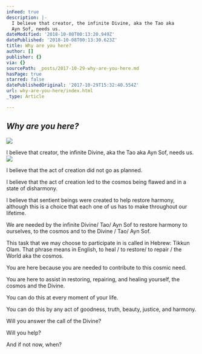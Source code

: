 ```yaml
---
inFeed: true
description: |-
  I believe that creator, the infinite Divine, aka the Tao aka
  Ayn Sof, needs us.
dateModified: '2018-10-08T00:13:20.949Z'
datePublished: '2018-10-08T00:13:30.623Z'
title: Why are you here?
author: []
publisher: {}
via: {}
sourcePath: _posts/2017-10-29-why-are-you-here.md
hasPage: true
starred: false
datePublishedOriginal: '2017-10-29T15:32:40.554Z'
url: why-are-you-here/index.html
_type: Article

---
```

## _Why are you here?_
![](https://the-grid-user-content.s3-us-west-2.amazonaws.com/7aaaf1a6-23f3-4cc6-adf1-205aeecb19ea.jpg)

I believe that creator, the infinite Divine, aka the Tao aka
Ayn Sof, needs us.
![](https://the-grid-user-content.s3-us-west-2.amazonaws.com/802328ae-db58-45a1-932f-e8e258e9d392.jpg)

I believe that the act of creation did not go as planned.

I believe that the act of creation led to the cosmos being
flawed and in a state of disharmony.

I believe that sentient beings were created to help restore harmony,
although this is a choice that each one of us has to make throughout our
lifetime.

We are needed by the infinite Divine/ Tao/ Ayn Sof to
restore harmony to ourselves, to the cosmos and to the Divine / Tao/ Ayn Sof.

This task that we may choose to participate in is called in
Hebrew: Tikkun Olam. That phrase means in English, to heal / to restore/ to
repair / the World aka the cosmos.

You are here because you are needed to contribute to this
cosmic need.

You are here to assist in restoring, repairing, and healing
yourself, the cosmos and the Divine.

You can do this at every moment of your life.

You can do this by any act of goodness, truth, beauty,
justice, and harmony.

Will you answer the call of the Divine?

Will you help?

And if not now, when?